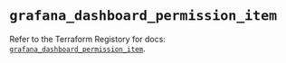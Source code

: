 # `grafana_dashboard_permission_item`

Refer to the Terraform Registory for docs: [`grafana_dashboard_permission_item`](https://registry.terraform.io/providers/grafana/grafana/3.16.0/docs/resources/dashboard_permission_item).
